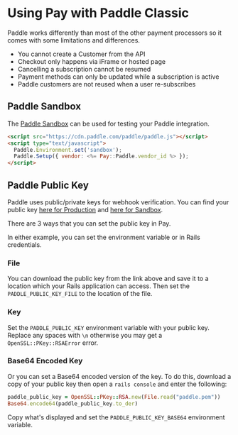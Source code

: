 # Using Pay with Paddle Classic

Paddle works differently than most of the other payment processors so it comes with some limitations and differences.

* You cannot create a Customer from the API
* Checkout only happens via iFrame or hosted page
* Cancelling a subscription cannot be resumed
* Payment methods can only be updated while a subscription is active
* Paddle customers are not reused when a user re-subscribes

## Paddle Sandbox

The [Paddle Sandbox](https://developer.paddle.com/getting-started/sandbox) can be used for testing your Paddle integration.

```html
<script src="https://cdn.paddle.com/paddle/paddle.js"></script>
<script type="text/javascript">
  Paddle.Environment.set('sandbox');
  Paddle.Setup({ vendor: <%= Pay::Paddle.vendor_id %> });
</script>
```
## Paddle Public Key

Paddle uses public/private keys for webhook verification. You can find
your public key [here for Production](https://vendors.paddle.com/public-key)
and [here for Sandbox](https://sandbox-vendors.paddle.com/public-key).

There are 3 ways that you can set the public key in Pay.

In either example, you can set the environment variable or in Rails credentials.

### File

You can download the public key from the link above and save it to a location which your Rails application
can access. Then set the `PADDLE_PUBLIC_KEY_FILE` to the location of the file.

### Key

Set the `PADDLE_PUBLIC_KEY` environment variable with your public key. Replace any spaces with `\n` otherwise
you may get a `OpenSSL::PKey::RSAError` error.

### Base64 Encoded Key

Or you can set a Base64 encoded version of the key. To do this, download a copy of your public key
then open a `rails console` and enter the following:

```ruby
paddle_public_key = OpenSSL::PKey::RSA.new(File.read("paddle.pem"))
Base64.encode64(paddle_public_key.to_der)
```

Copy what's displayed and set the `PADDLE_PUBLIC_KEY_BASE64` environment variable.
